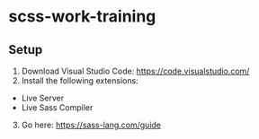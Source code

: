 # scss-work-training

## Setup

1. Download Visual Studio Code: https://code.visualstudio.com/
2. Install the following extensions:
  * Live Server
  * Live Sass Compiler
3. Go here: https://sass-lang.com/guide
